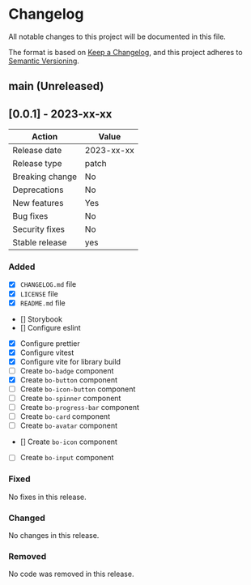 # Changelog

All notable changes to this project will be documented in this file.

The format is based on [Keep a Changelog](https://keepachangelog.com/en/1.0.0/), and this project adheres to [Semantic Versioning](https://semver.org/spec/v2.0.0.html).

## main (Unreleased)

## [0.0.1] - 2023-xx-xx

| Action          | Value      |
| --------------- | ---------- |
| Release date    | 2023-xx-xx |
| Release type    | patch      |
| Breaking change | No         |
| Deprecations    | No         |
| New features    | Yes        |
| Bug fixes       | No         |
| Security fixes  | No         |
| Stable release  | yes        |

### Added

- [x] `CHANGELOG.md` file
- [x] `LICENSE` file
- [x] `README.md` file
- [] Storybook
- [] Configure eslint
- [x] Configure prettier
- [x] Configure vitest
- [x] Configure vite for library build
- [ ] Create `bo-badge` component
- [x] Create `bo-button` component
- [ ] Create `bo-icon-button` component
- [ ] Create `bo-spinner` component
- [ ] Create `bo-progress-bar` component
- [ ] Create `bo-card` component
- [ ] Create `bo-avatar` component
- [] Create `bo-icon` component
- [ ] Create `bo-input` component

### Fixed

No fixes in this release.

### Changed

No changes in this release.

### Removed

No code was removed in this release.
